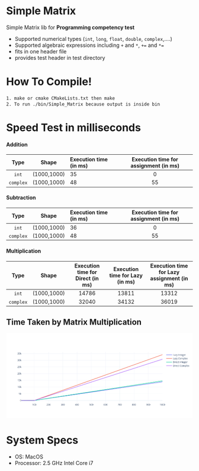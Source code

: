 # Simple Matrix

Simple Matrix lib for **Programming competency test**

- Supported numerical types (```int```, ```long```, ```float```, ```double```, ```complex```,....)
- Supported algebraic expressions including ```+``` and ```*```, ```+=``` and ```*=```
- fits in one header file
- provides test header in test directory

# How To Compile!
    1. make or cmake CMakeLists.txt then make
    2. To run ./bin/Simple_Matrix because output is inside bin

# Speed Test in milliseconds

#### Addition

| Type       | Shape       | Execution time (in ms)  |Execution time for assignment (in ms) |
| :--------: | :---------: |:-----------------------|:----------------------------------:|
| `int`      | (1000,1000) | 35                      | 0                                   |
| `complex`  | (1000,1000) | 48                      | 55                                   |

#### Subtraction

| Type       | Shape       | Execution time (in ms)  |Execution time for assignment (in ms)  |
| :--------: | :---------: |:-----------------------|:----------------------------------:|
| `int`      | (1000,1000) | 36                      | 0                                   |
| `complex`  | (1000,1000) | 48                      | 55                                  |

#### Multiplication

| Type       | Shape       | Execution time for Direct (in ms)  |Execution time for Lazy (in ms) |Execution  time for Lazy assignment (in ms) |
| :--------: | :---------: |:---------------------: |:----------------------------------:  |:----------------------------------:  |
| `int`      | (1000,1000) | 14786                   |13811                                 |13312                                 |
| `complex`  | (1000,1000) | 32040                   |34132                                 |36019                                 |

## Time Taken by Matrix Multiplication
![matrixmultiplication](assets/Matrix_Multiplication.png)

# System Specs
- OS: MacOS
- Processor: 2.5 GHz Intel Core i7
